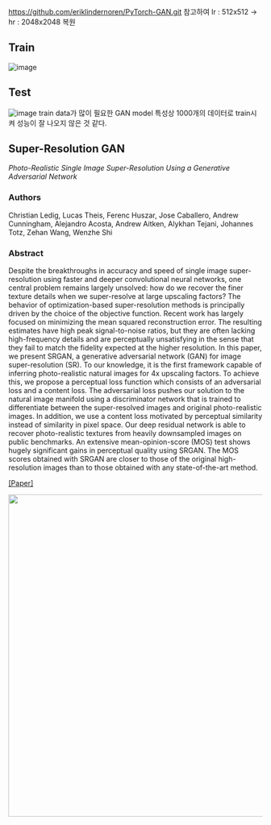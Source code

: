 
https://github.com/eriklindernoren/PyTorch-GAN.git 참고하여 lr : 512x512 -> hr : 2048x2048 복원  


## Train 
![image](https://user-images.githubusercontent.com/102145595/197937049-7c797bd9-d5e6-488d-b62d-94f9cc0314ee.png)



## Test
![image](https://user-images.githubusercontent.com/102145595/197937102-9ede5693-8f92-4cf2-bd34-4b0a83c680bc.png)
train data가 많이 필요한 GAN model 특성상 1000개의 데이터로 train시켜 성능이 잘 나오지 않은 것 같다.


## Super-Resolution GAN
_Photo-Realistic Single Image Super-Resolution Using a Generative Adversarial Network_

### Authors
Christian Ledig, Lucas Theis, Ferenc Huszar, Jose Caballero, Andrew Cunningham, Alejandro Acosta, Andrew Aitken, Alykhan Tejani, Johannes Totz, Zehan Wang, Wenzhe Shi

### Abstract
Despite the breakthroughs in accuracy and speed of single image super-resolution using faster and deeper convolutional neural networks, one central problem remains largely unsolved: how do we recover the finer texture details when we super-resolve at large upscaling factors? The behavior of optimization-based super-resolution methods is principally driven by the choice of the objective function. Recent work has largely focused on minimizing the mean squared reconstruction error. The resulting estimates have high peak signal-to-noise ratios, but they are often lacking high-frequency details and are perceptually unsatisfying in the sense that they fail to match the fidelity expected at the higher resolution. In this paper, we present SRGAN, a generative adversarial network (GAN) for image super-resolution (SR). To our knowledge, it is the first framework capable of inferring photo-realistic natural images for 4x upscaling factors. To achieve this, we propose a perceptual loss function which consists of an adversarial loss and a content loss. The adversarial loss pushes our solution to the natural image manifold using a discriminator network that is trained to differentiate between the super-resolved images and original photo-realistic images. In addition, we use a content loss motivated by perceptual similarity instead of similarity in pixel space. Our deep residual network is able to recover photo-realistic textures from heavily downsampled images on public benchmarks. An extensive mean-opinion-score (MOS) test shows hugely significant gains in perceptual quality using SRGAN. The MOS scores obtained with SRGAN are closer to those of the original high-resolution images than to those obtained with any state-of-the-art method.

[[Paper]](https://arxiv.org/abs/1609.04802)

<p align="center">
    <img src="http://eriklindernoren.se/images/superresgan.png" width="640"\>
</p>

